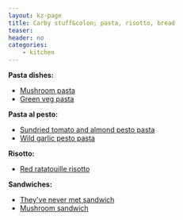 ```yaml
---
layout: kz-page
title: Carby stuff&colon; pasta, risotto, bread
teaser: 
header: no
categories:
    - kitchen
---
```


**Pasta dishes:**
* [Mushroom pasta](/kitchen/mushroom-pasta/)
* [Green veg pasta](/kitchen/green-veg-pasta/)

**Pasta al pesto:**
* [Sundried tomato and almond pesto pasta](/kitchen/tomato-almond-pesto-pasta/)
* [Wild garlic pesto pasta](/kitchen/wild-garlic-pesto-pasta/)

**Risotto:**
* [Red ratatouille risotto](/kitchen/red-risotto/)

**Sandwiches:**
* [They've never met sandwich](/kitchen/never-met-sandwich/)
* [Mushroom sandwich](/kitchen/mushroom-sandwich/)
